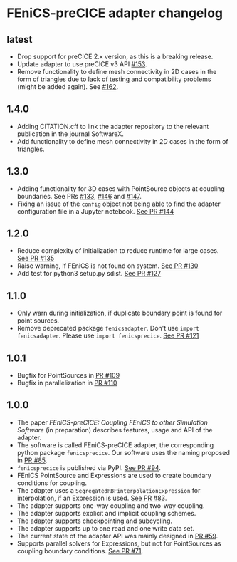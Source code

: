# FEniCS-preCICE adapter changelog

## latest

* Drop support for preCICE 2.x version, as this is a breaking release.
* Update adapter to use preCICE v3 API [#153](https://github.com/precice/fenics-adapter/pull/153).
* Remove functionality to define mesh connectivity in 2D cases in the form of triangles due to lack of testing and compatibility problems (might be added again). See [#162](https://github.com/precice/fenics-adapter/issues/162).

## 1.4.0

* Adding CITATION.cff to link the adapter repository to the relevant publication in the journal SoftwareX.
* Add functionality to define mesh connectivity in 2D cases in the form of triangles.

## 1.3.0

* Adding functionality for 3D cases with PointSource objects at coupling boundaries. See PRs [#133](https://github.com/precice/fenics-adapter/pull/133), [#146](https://github.com/precice/fenics-adapter/pull/146) and [#147](https://github.com/precice/fenics-adapter/pull/147).
* Fixing an issue of the `config` object not being able to find the adapter configuration file in a Jupyter notebook. [See PR #144](https://github.com/precice/fenics-adapter/pull/144)

## 1.2.0

* Reduce complexity of initialization to reduce runtime for large cases. [See PR #135](https://github.com/precice/fenics-adapter/pull/135)
* Raise warning, if FEniCS is not found on system. [See PR #130](https://github.com/precice/fenics-adapter/pull/130)
* Add test for python3 setup.py sdist. [See PR #127](https://github.com/precice/fenics-adapter/pull/127)

## 1.1.0

* Only warn during initialization, if duplicate boundary point is found for point sources.
* Remove deprecated package `fenicsadapter`. Don't use `import fenicsadapter`. Please use `import fenicsprecice`. [See PR #121](https://github.com/precice/fenics-adapter/pull/121)

## 1.0.1

* Bugfix for PointSources in [PR #109](https://github.com/precice/fenics-adapter/issues/109)
* Bugfix in parallelization in [PR #110](https://github.com/precice/fenics-adapter/pull/110)

## 1.0.0

* The paper *FEniCS-preCICE: Coupling FEniCS to other Simulation Software* (in preparation) describes features, usage and API of the adapter.
* The software is called FEniCS-preCICE adapter, the corresponding python package `fenicsprecice`. Our software uses the naming proposed in [PR #85](https://github.com/precice/fenics-adapter/issues/85).
* `fenicsprecice` is published via PyPI. [See PR #94](https://github.com/precice/fenics-adapter/pull/94).
* FEniCS PointSource and Expressions are used to create boundary conditions for coupling.
* The adapter uses a `SegregatedRBFinterpolationExpression` for interpolation, if an Expression is used. [See PR #83](https://github.com/precice/fenics-adapter/pull/83).
* The adapter supports one-way coupling and two-way coupling.
* The adapter supports explicit and implicit coupling schemes.
* The adapter supports checkpointing and subcycling.
* The adapter supports up to one read and one write data set.
* The current state of the adapter API was mainly designed in [PR #59](https://github.com/precice/fenics-adapter/pull/59).
* Supports parallel solvers for Expressions, but not for PointSources as coupling boundary conditions. [See PR #71](https://github.com/precice/fenics-adapter/pull/71).
